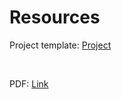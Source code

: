 # Resources

<p>Project template: <a class="inline_disabled" href="https://www.dropbox.com/s/syktog0h9o9zlx3/100.10_GEN_500_v1.zip?dl=0" target="_blank">Project</a></p>
<p>&nbsp;</p>
<p>PDF: <a class="inline_disabled" href="https://drive.google.com/file/d/1vO91zK32Fc1ckx7zsxzpxnOnQF-Z7yYM/view?usp=sharing" target="_blank">Link</a></p>